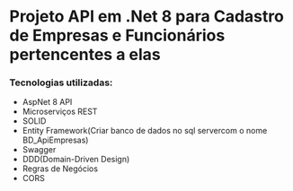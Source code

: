 # Projeto API em .Net 8 para Cadastro de Empresas e Funcionários pertencentes a elas

### Tecnologias utilizadas:
* AspNet 8 API
* Microserviços REST
* SOLID
* Entity Framework(Criar banco de dados no sql servercom o nome BD_ApiEmpresas)
* Swagger
* DDD(Domain-Driven Design)
* Regras de Negócios
* CORS
